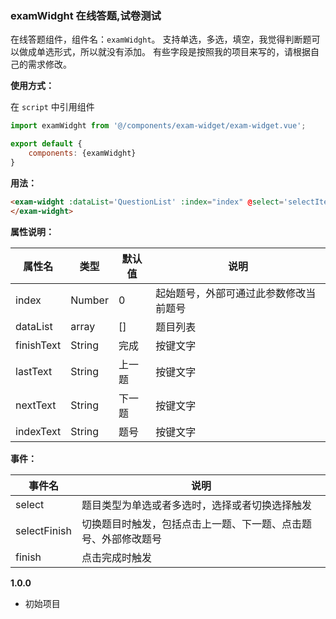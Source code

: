 ### examWidght 在线答题,试卷测试

在线答题组件，组件名：``examWidght``。
支持单选，多选，填空，我觉得判断题可以做成单选形式，所以就没有添加。
有些字段是按照我的项目来写的，请根据自己的需求修改。

**使用方式：**

在 ``script`` 中引用组件 

```javascript
import examWidght from '@/components/exam-widget/exam-widget.vue';

export default {
    components: {examWidght}
}

```


**用法：**

```html
<exam-widght :dataList='QuestionList' :index="index" @select='selectItem' @selectFinish='selectFinish' @finish='finish'>
</exam-widght>
```
 
**属性说明：**

|属性名		|类型		|默认值	|说明																		|
|---		|----		|---	|---																		|
|index		|Number		|0		|起始题号，外部可通过此参数修改当前题号										|
|dataList	|array		|[]		|题目列表																	|
|finishText	|String		|完成		|按键文字										|
|lastText	|String		|上一题		|按键文字																	|
|nextText	|String		|下一题		|按键文字										|
|indexText	|String		|题号		|按键文字																	|

**事件：**

|事件名				|说明																		|
|---				|---																		|
|select				|题目类型为单选或者多选时，选择或者切换选择触发																	|
|selectFinish		|切换题目时触发，包括点击上一题、下一题、点击题号、外部修改题号																	|
|finish				|点击完成时触发																	|

**1.0.0**
- 初始项目
